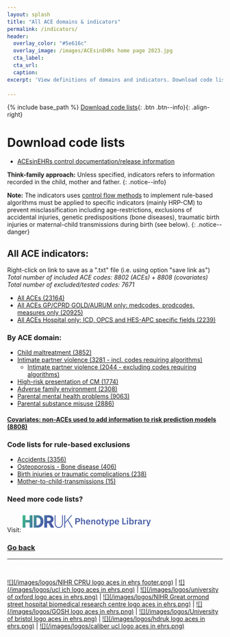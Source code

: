 ```yaml
---
layout: splash
title: "All ACE domains & indicators"
permalink: /indicators/
header:
  overlay_color: "#5e616c"
  overlay_image: /images/ACEsinEHRs home page 2023.jpg
  cta_label: 
  cta_url: 
  caption:
excerpt: 'View definitions of domains and indicators. Download code lists.<br /> <small><a> <br /> {::nomarkdown}<iframe style="display: inline-block;" src=" " frameborder="0" scrolling="0" width="160px" height="30px"></iframe> <iframe style="display: inline-block;" src="" frameborder="0" scrolling="0" width="158px" height="30px"></iframe>{:/nomarkdown}'

---
```


{% include base_path %}
[Download code lists](/indicators/#download-code-lists){: .btn .btn--info}{: .align-right}
<div class="flourish-embed flourish-table" data-src="visualisation/8622661"><script src="https://public.flourish.studio/resources/embed.js"></script></div>

# Download code lists
* [ACEsinEHRs control documentation/release information](https://github.com/shabeer-syed/acesinehrs/raw/master/assets/control_documentation/ACEsinEHRs%20Control%20documentation%20v2.pdf) 


**Think-family approach:** Unless specified, indicators refers to information recorded in the child, mother and father.
{: .notice--info}

**Note:** The indicators uses [control flow methods](https://advanced-r-solutions.rbind.io/control-flow.html) to implement rule-based algorithms must be applied to specific indicators (mainly HRP-CM) to prevent misclassification including age-restrictions, exclusions of accidental injuries, genetic predispositions (bone diseases), traumatic birth injuries or maternal-child transmissions during birth (see below).
{: .notice--danger}

## All ACE indicators:
Right-click on link to save as a ".txt" file (i.e. using option "save link as")
*Total number of included ACE codes: 8802 (ACEs) + 8808 (covariates)*
*Total number of excluded/tested codes: 7671*

* [All ACEs (23164)](https://raw.githubusercontent.com/shabeer-syed/acesinehrs/refs/heads/master/codelists/ACEs_2025ACEsinEHRs.txt)
* [All ACEs GP/CPRD GOLD/AURUM only: medcodes, prodcodes, measures only (20925)](https://raw.githubusercontent.com/shabeer-syed/acesinehrs/refs/heads/master/codelists/ACEs_2025_medcode_prodcode_CPRD_GOLD_Aurum_ACEsinEHRs.txt)
* [All ACEs Hospital only: ICD, OPCS and HES-APC specific fields (2239)](https://raw.githubusercontent.com/shabeer-syed/acesinehrs/refs/heads/master/codelists/ACEs_2025_ICD910_special_fields_HES_ACEsinEHRs.txt)

### By ACE domain:

* [Child maltreatment (3852)](https://raw.githubusercontent.com/shabeer-syed/acesinehrs/refs/heads/master/codelists/CM_2025ACEsinEHRs.txt)
*  [Intimate partner violence (3281 - incl. codes requiring algorithms)](https://raw.githubusercontent.com/shabeer-syed/acesinehrs/refs/heads/master/codelists/IPV_2025ACEsinEHRs.txt)
	*  [Intimate partner violence (2044 - excluding codes requiring algorithms)](https://raw.githubusercontent.com/shabeer-syed/acesinehrs/refs/heads/master/codelists/IPV_no_algo_2025ACEsinEHRs.txt)
* [High-risk presentation of CM (1774)](https://raw.githubusercontent.com/shabeer-syed/acesinehrs/refs/heads/master/codelists/HRPCM_2025ACEsinEHRs.txt)
* [Adverse family environment (2308)](https://raw.githubusercontent.com/shabeer-syed/acesinehrs/refs/heads/master/codelists/AFE_2025ACEsinEHRs.txt)
* [Parental mental health problems (9063)](https://raw.githubusercontent.com/shabeer-syed/acesinehrs/refs/heads/master/codelists/MHP_2025ACEsinEHRs.txt)
* [Parental substance misuse (2886)](https://raw.githubusercontent.com/shabeer-syed/acesinehrs/refs/heads/master/codelists/SM_2025ACEsinEHRs.txt)

#### [Covariates: non-ACEs used to add information to risk prediction models (8808)](https://raw.githubusercontent.com/shabeer-syed/ACEs/code-lists/Health%20comorbidities.txt)

### Code lists for rule-based exclusions
* [Accidents (3356)](https://raw.githubusercontent.com/shabeer-syed/acesinehrs/refs/heads/master/codelists/Accident_excl_2025ACEsinEHRs.txt)
* [Osteoporosis - Bone disease (406)](https://raw.githubusercontent.com/shabeer-syed/ACEs/code-lists/Osteoporosis%20Bone%20disease.txt)
* [Birth injuries or traumatic complications (238)](https://raw.githubusercontent.com/shabeer-syed/ACEs/code-lists/Birth%20injury%20or%20complication.txt)
* [Mother-to-child-transmissions (15)](https://raw.githubusercontent.com/shabeer-syed/ACEs/code-lists/Mother-to-child%20transmission.txt)

### Need more code lists?
Visit:
[![](https://raw.githubusercontent.com/shabeer-syed/ACEs/main/hdruk%20small.png)](https://www.healthdatagateway.org/)

### [Go back](https://acesinehrs.com/ACE-domains/)

---
<span style="color:white"> Dr Shabeer Syed, Clinical Psychologist & Senior Research Associate </span>

  [![](/images/logos/NIHR CPRU logo aces in ehrs footer.png)](https://www.ucl.ac.uk/children-policy-research/) | [![](/images/logos/ucl ich logo aces in ehrs.png)](https://www.ucl.ac.uk/child-health/great-ormond-street-institute-child-health-0) | [![](/images/logos/university of oxford logo aces in ehrs.png)](https://www.ox.ac.uk/) | [![](/images/logos/NIHR Great ormond street hospital biomedical research centre logo aces in ehrs.png)](https://www.gosh.nhs.uk/our-research/our-research-infrastructure/nihr-great-ormond-street-hospital-brc/) | [![](/images/logos/GOSH logo aces in ehrs.png)](https://www.gosh.nhs.uk/) | [![](/images/logos/University of bristol logo aces in ehrs.png)](https://www.bristol.ac.uk/) | [![](/images/logos/hdruk logo aces in ehrs.png)](https://www.hdruk.ac.uk/) | [![](/images/logos/caliber ucl logo aces in ehrs.png)](https://www.ucl.ac.uk/health-informatics/research/caliber) 
